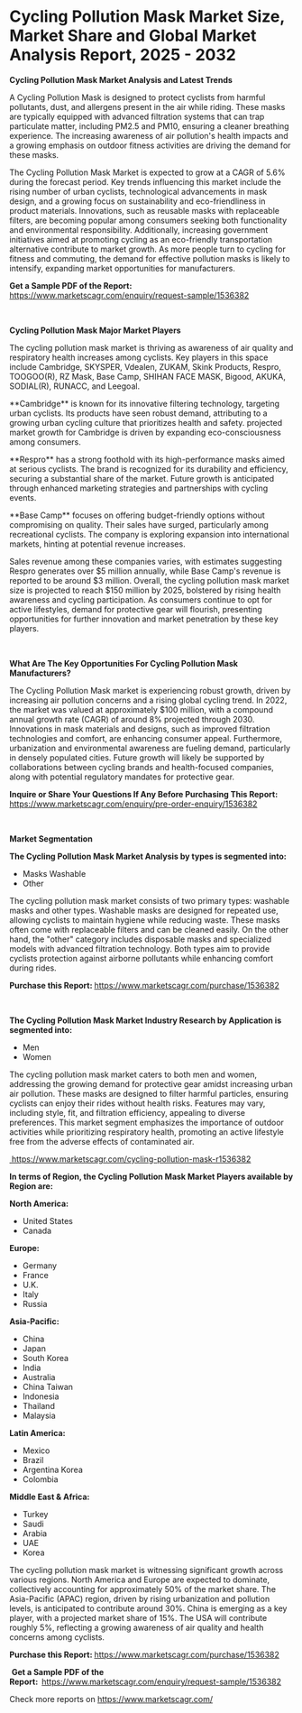<p><h1>Cycling Pollution Mask Market Size, Market Share and Global Market Analysis Report, 2025 - 2032</h1></p><p><strong>Cycling Pollution Mask Market Analysis and Latest Trends</strong></p>
<p><p>A Cycling Pollution Mask is designed to protect cyclists from harmful pollutants, dust, and allergens present in the air while riding. These masks are typically equipped with advanced filtration systems that can trap particulate matter, including PM2.5 and PM10, ensuring a cleaner breathing experience. The increasing awareness of air pollution's health impacts and a growing emphasis on outdoor fitness activities are driving the demand for these masks.</p><p>The Cycling Pollution Mask Market is expected to grow at a CAGR of 5.6% during the forecast period. Key trends influencing this market include the rising number of urban cyclists, technological advancements in mask design, and a growing focus on sustainability and eco-friendliness in product materials. Innovations, such as reusable masks with replaceable filters, are becoming popular among consumers seeking both functionality and environmental responsibility. Additionally, increasing government initiatives aimed at promoting cycling as an eco-friendly transportation alternative contribute to market growth. As more people turn to cycling for fitness and commuting, the demand for effective pollution masks is likely to intensify, expanding market opportunities for manufacturers.</p></p>
<p><strong>Get a Sample PDF of the Report:&nbsp;</strong> <a href="https://www.marketscagr.com/enquiry/request-sample/1536382?utm_campaign=3454&utm_medium=2&utm_source=Github&utm_content=ia&utm_term=05042025&utm_id=cycling-pollution-mask">https://www.marketscagr.com/enquiry/request-sample/1536382</a></p>
<p>&nbsp;</p>
<p><strong>Cycling Pollution Mask Major Market Players</strong></p>
<p><p>The cycling pollution mask market is thriving as awareness of air quality and respiratory health increases among cyclists. Key players in this space include Cambridge, SKYSPER, Vdealen, ZUKAM, Skink Products, Respro, TOOGOO(R), RZ Mask, Base Camp, SHIHAN FACE MASK, Bigood, AKUKA, SODIAL(R), RUNACC, and Leegoal.</p><p>**Cambridge** is known for its innovative filtering technology, targeting urban cyclists. Its products have seen robust demand, attributing to a growing urban cycling culture that prioritizes health and safety. projected market growth for Cambridge is driven by expanding eco-consciousness among consumers.</p><p>**Respro** has a strong foothold with its high-performance masks aimed at serious cyclists. The brand is recognized for its durability and efficiency, securing a substantial share of the market. Future growth is anticipated through enhanced marketing strategies and partnerships with cycling events.</p><p>**Base Camp** focuses on offering budget-friendly options without compromising on quality. Their sales have surged, particularly among recreational cyclists. The company is exploring expansion into international markets, hinting at potential revenue increases.</p><p>Sales revenue among these companies varies, with estimates suggesting Respro generates over $5 million annually, while Base Camp's revenue is reported to be around $3 million. Overall, the cycling pollution mask market size is projected to reach $150 million by 2025, bolstered by rising health awareness and cycling participation. As consumers continue to opt for active lifestyles, demand for protective gear will flourish, presenting opportunities for further innovation and market penetration by these key players.</p></p>
<p>&nbsp;</p>
<p><strong>What Are The Key Opportunities For Cycling Pollution Mask Manufacturers?</strong></p>
<p><p>The Cycling Pollution Mask market is experiencing robust growth, driven by increasing air pollution concerns and a rising global cycling trend. In 2022, the market was valued at approximately $100 million, with a compound annual growth rate (CAGR) of around 8% projected through 2030. Innovations in mask materials and designs, such as improved filtration technologies and comfort, are enhancing consumer appeal. Furthermore, urbanization and environmental awareness are fueling demand, particularly in densely populated cities. Future growth will likely be supported by collaborations between cycling brands and health-focused companies, along with potential regulatory mandates for protective gear.</p></p>
<p><strong>Inquire or Share Your Questions If Any Before Purchasing This Report:</strong> <a href="https://www.marketscagr.com/enquiry/pre-order-enquiry/1536382?utm_campaign=3454&utm_medium=2&utm_source=Github&utm_content=ia&utm_term=05042025&utm_id=cycling-pollution-mask">https://www.marketscagr.com/enquiry/pre-order-enquiry/1536382</a></p>
<p>&nbsp;</p>
<p><strong>Market Segmentation</strong></p>
<p><strong>The Cycling Pollution Mask Market Analysis by types is segmented into:</strong></p>
<p><ul><li>Masks Washable</li><li>Other</li></ul></p>
<p><p>The cycling pollution mask market consists of two primary types: washable masks and other types. Washable masks are designed for repeated use, allowing cyclists to maintain hygiene while reducing waste. These masks often come with replaceable filters and can be cleaned easily. On the other hand, the "other" category includes disposable masks and specialized models with advanced filtration technology. Both types aim to provide cyclists protection against airborne pollutants while enhancing comfort during rides.</p></p>
<p><strong>Purchase this Report:&nbsp;</strong><a href="https://www.marketscagr.com/purchase/1536382?utm_campaign=3454&utm_medium=2&utm_source=Github&utm_content=ia&utm_term=05042025&utm_id=cycling-pollution-mask">https://www.marketscagr.com/purchase/1536382</a></p>
<p>&nbsp;</p>
<p><strong>The Cycling Pollution Mask Market Industry Research by Application is segmented into:</strong></p>
<p><ul><li>Men</li><li>Women</li></ul></p>
<p><p>The cycling pollution mask market caters to both men and women, addressing the growing demand for protective gear amidst increasing urban air pollution. These masks are designed to filter harmful particles, ensuring cyclists can enjoy their rides without health risks. Features may vary, including style, fit, and filtration efficiency, appealing to diverse preferences. This market segment emphasizes the importance of outdoor activities while prioritizing respiratory health, promoting an active lifestyle free from the adverse effects of contaminated air.</p></p>
<p><a href="https://www.marketscagr.com/cycling-pollution-mask-r1536382?utm_campaign=3454&utm_medium=2&utm_source=Github&utm_content=ia&utm_term=05042025&utm_id=cycling-pollution-mask">&nbsp;https://www.marketscagr.com/cycling-pollution-mask-r1536382</a></p>
<p><strong>In terms of Region, the Cycling Pollution Mask Market Players available by Region are:</strong></p>
<p>
    <p> <strong> North America: </strong>
        <ul>
            <li>United States</li>
            <li>Canada</li>
        </ul>
        </p> 
    <p> <strong> Europe: </strong>
        <ul>
            <li>Germany</li>
            <li>France</li>
            <li>U.K.</li>
            <li>Italy</li>
            <li>Russia</li>
        </ul>
        </p> 
    <p> <strong> Asia-Pacific: </strong>
        <ul>
            <li>China</li>
            <li>Japan</li>
            <li>South Korea</li>
            <li>India</li>
            <li>Australia</li>
            <li>China Taiwan</li>
            <li>Indonesia</li>
            <li>Thailand</li>
            <li>Malaysia</li>
        </ul>
        </p> 
    <p> <strong> Latin America: </strong>
        <ul>
            <li>Mexico</li>
            <li>Brazil</li>
            <li>Argentina Korea</li>
            <li>Colombia</li>
        </ul>
        </p> 
    <p> <strong> Middle East & Africa: </strong>
        <ul>
            <li>Turkey</li>
            <li>Saudi</li>
            <li>Arabia</li>
            <li>UAE</li>
            <li>Korea</li>
        </ul>
    </p>
    </p>
<p><p>The cycling pollution mask market is witnessing significant growth across various regions. North America and Europe are expected to dominate, collectively accounting for approximately 50% of the market share. The Asia-Pacific (APAC) region, driven by rising urbanization and pollution levels, is anticipated to contribute around 30%. China is emerging as a key player, with a projected market share of 15%. The USA will contribute roughly 5%, reflecting a growing awareness of air quality and health concerns among cyclists.</p></p>
<p><strong>Purchase this Report: </strong><a href="https://www.marketscagr.com/purchase/1536382?utm_campaign=3454&utm_medium=2&utm_source=Github&utm_content=ia&utm_term=05042025&utm_id=cycling-pollution-mask">https://www.marketscagr.com/purchase/1536382</a></p>
<p>&nbsp;<strong>Get a Sample PDF of the Report:&nbsp;&nbsp;</strong><a href="https://www.marketscagr.com/enquiry/request-sample/1536382?utm_campaign=3454&utm_medium=2&utm_source=Github&utm_content=ia&utm_term=05042025&utm_id=cycling-pollution-mask">https://www.marketscagr.com/enquiry/request-sample/1536382</a></p>
<p><strong></strong></p>
<p>Check more reports on <a href="https://www.marketscagr.com/?utm_campaign=3454&utm_medium=2&utm_source=Github&utm_content=ia&utm_term=05042025&utm_id=cycling-pollution-mask">https://www.marketscagr.com/</a></p>